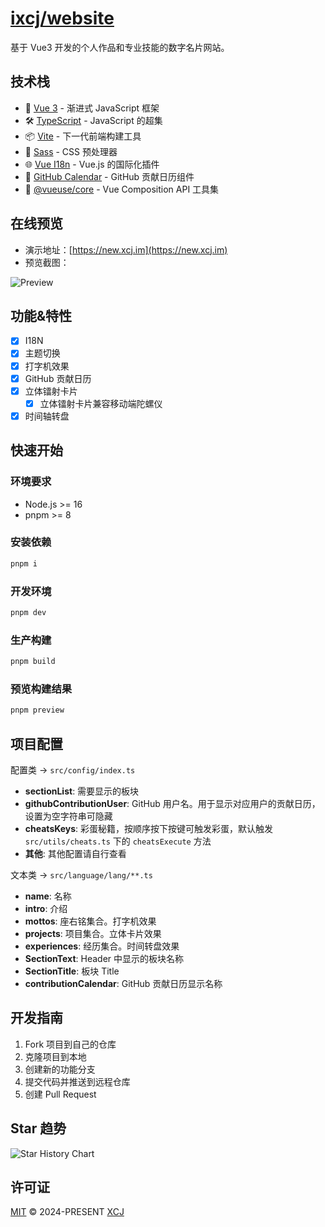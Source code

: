 # [ixcj/website](https://new.xcj.im)

基于 Vue3 开发的个人作品和专业技能的数字名片网站。

## 技术栈

- 🚀 [Vue 3](https://vuejs.org/) - 渐进式 JavaScript 框架
- 🛠️ [TypeScript](https://www.typescriptlang.org/) - JavaScript 的超集
- 📦 [Vite](https://vitejs.dev/) - 下一代前端构建工具
- 🎨 [Sass](https://sass-lang.com/) - CSS 预处理器
- 🌐 [Vue I18n](https://vue-i18n.intlify.dev/) - Vue.js 的国际化插件
- 📅 [GitHub Calendar](https://github.com/Bloggify/github-calendar) - GitHub 贡献日历组件
- 🎯 [@vueuse/core](https://vueuse.org/) - Vue Composition API 工具集

## 在线预览

- 演示地址：[https://new.xcj.im](https://new.xcj.im)
- 预览截图：

![Preview](https://file.xcj.im/website/images/preview.png)

## 功能&特性

- [x] I18N
- [x] 主题切换
- [x] 打字机效果
- [x] GitHub 贡献日历
- [x] 立体镭射卡片
  - [x] 立体镭射卡片兼容移动端陀螺仪
- [x] 时间轴转盘

## 快速开始

### 环境要求

- Node.js >= 16
- pnpm >= 8

### 安装依赖

```bash
pnpm i
```

### 开发环境

```bash
pnpm dev
```

### 生产构建

```bash
pnpm build
```

### 预览构建结果

```bash
pnpm preview
```

## 项目配置

配置类 -> `src/config/index.ts`
  - **sectionList**: 需要显示的板块
  - **githubContributionUser**: GitHub 用户名。用于显示对应用户的贡献日历，设置为空字符串可隐藏
  - **cheatsKeys**: 彩蛋秘籍，按顺序按下按键可触发彩蛋，默认触发 `src/utils/cheats.ts` 下的 `cheatsExecute` 方法
  - **其他**: 其他配置请自行查看

文本类 -> `src/language/lang/**.ts`
  - **name**: 名称
  - **intro**: 介绍
  - **mottos**: 座右铭集合。打字机效果
  - **projects**: 项目集合。立体卡片效果
  - **experiences**: 经历集合。时间转盘效果
  - **SectionText**: Header 中显示的板块名称
  - **SectionTitle**: 板块 Title
  - **contributionCalendar**: GitHub 贡献日历显示名称

## 开发指南

1. Fork 项目到自己的仓库
2. 克隆项目到本地
3. 创建新的功能分支
4. 提交代码并推送到远程仓库
5. 创建 Pull Request

## Star 趋势

![Star History Chart](https://starchart.cc/ixcj/website.svg)

## 许可证

[MIT](https://github.com/ixcj/website/blob/main/LICENSE) © 2024-PRESENT [XCJ](https://github.com/ixcj)